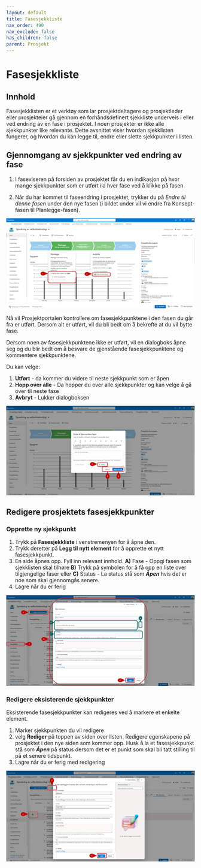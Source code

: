 ```yaml
---
layout: default
title: Fasesjekkliste
nav_order: 490
nav_exclude: false
has_children: false
parent: Prosjekt
---
```


# Fasesjekkliste


## Innhold

Fasesjekklisten er et verktøy som lar prosjektdeltagere og prosjektleder eller prosjekteier gå gjennom en forhåndsdefinert sjekkliste underveis i eller ved endring av en fase i prosjektet. I noen prosjekter er ikke alle sjekkpunkter like relevante. Dette avsnittet viser hvordan sjekklisten fungerer, og hvordan du kan legge til, endre eller slette sjekkpunkter i listen.

## Gjennomgang av sjekkpunkter ved endring av fase

1. I faseviseren på forsiden av prosjektet får du en indikasjon på hvor mange sjekkpunkter som er utført ila hver fase ved å klikke på fasen 

2. Når du har kommet til faseendring i prosjektet, trykker du på *Endre til denne fasen* under den nye fasen (i bildet under vil vi endre fra Konsept-fasen til Planlegge-fasen).

![](./media/49-Fasesjekkliste.png)


Nå vil Prosjektportalen kontrollere om fasesjekkpunktene i den fasen du går fra er utført. Dersom alt er utført, vil du bli bedt om å bekrefte at du vil bytte fase.

Dersom noen av fasesjekkpunktene ikke er utført, vil en dialogboks åpne seg og du blir bedt om å besvare de gjenstående
fasesjekkpunktene og kommentere sjekkpunktene.

Du kan velge: 
1. **Utført** - da kommer du videre til neste sjekkpunkt som er åpen
2. **Hopp over alle** - Da hopper du over alle sjekkpunkter og kan velge å gå over til neste fase 
3. **Avbryt** - Lukker dialogboksen
   
![](./media/49-Fasesjekkliste-Sjekkpunkt.png)

## Redigere prosjektets fasesjekkpunkter

### Opprette ny sjekkpunkt

1. Trykk på **Fasesjekkliste** i venstremenyen for å åpne den.
2. Trykk deretter på **Legg til nytt element** for å opprette et nytt fasesjekkpunkt.
3. En side åpnes opp. Fyll inn relevant innhold.
   **A)** Fase - Oppgi fasen som sjekklisten skal tilhøre
   **B)** Trykk på symbolen for å få opp en liste over tilgjengelige faser eller 
   **C)** Status - La status stå som ***Åpen*** hvis det er noe som skal gjennomgås senere.
4. Lagre når du er ferig

![](./media/49-Fasesjekkliste-NySjekkpunkt.png)

### Redigere eksisterende sjekkpunkter
Eksisterende fasesjekkpunkter kan redigeres ved å markere et enkelte element.
1. Marker sjekkpunkten du vil redigere
2. velg **Rediger** på toppen av siden over listen. 
   Redigere egenskapene på prosjektet i den nye siden som kommer opp. Husk å la et fasesjekkpunkt stå som ***Åpen*** på  status dersom det er et punkt som skal bli tatt stilling til på et senere tidspunkt.
3. Lagre når du er ferig med redigering

![](./media/49-Fasesjekkliste-RedigerSjekkpunkt.png)


